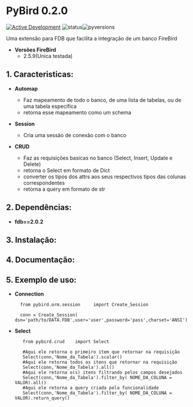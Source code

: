 # PyBird 0.2.0

[![Active Development](https://img.shields.io/badge/Maintenance%20Level-Actively%20Developed-brightgreen.svg)](https://gist.github.com/cheerfulstoic/d107229326a01ff0f333a1d3476e068d)
![status](https://img.shields.io/badge/status-unstable-red.svg)![pyversions](https://img.shields.io/badge/python-3.6%20%7C%203.7%20%7C%203.8%20%7C%203.9%20%7C%203.10-blue)

Uma extensão para FDB que facilita a integração de um banco FireBird

- **Versões FireBird**
  - 2.5.9(Unica testada)
  

## 1. Caracteristicas:

  * **Automap**
      * Faz mapeamento de todo o banco, de uma lista de tabelas, ou de uma tabela especifica
      * retorna esse mapeamento como um schema
      
  * **Session**
      * Cria uma sessão de conexão com o banco

  * **CRUD**
      * Faz as requisições basicas no banco (Select, Insert, Update e Delete)
      * retorna o Select em formato de Dict
      * converter os tipos dos attrs aos seus respectivos tipos das colunas correspondentes
      * retorna a query em formato de str
   

## 2. Dependências:
   - **fdb==2.0.2**

## 3. Instalação:

## 4. Documentação:

## 5. Exemplo de uso:
  - **Connection**
          
          from pybird.orm.session     import Create_Session
          
          conn = Create_Session(  dsn='path/to/DATA.FDB',user='user',password='pass',charset='ANSI') 
          
  - **Select**
         
           from pybird.crud    import Select
           
           #Aqui ele retorna o primeiro item que retornar na requisição
           Select(conn,'Nome_da_Tabela').scalar()
           #Aqui ele retorna todos os itens que retornar na requisição
           Select(conn,'Nome_da_Tabela').all()
           #Aqui ele retorna o(s) itens filtrando pelos campos desejados
           Select(conn,'Nome_da_Tabela').filter_by( NOME_DA_COLUNA = VALOR).all()
           #Aqui ele retorna a query criada pela funcionalidade
           Select(conn,'Nome_da_Tabela').filter_by( NOME_DA_COLUNA = VALOR).return_query()
        
